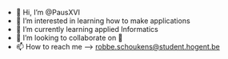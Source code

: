 - 👋 Hi, I’m @PausXVI
- 👀 I’m interested in learning how to make applications
- 🌱 I’m currently learning applied Informatics
- 💞️ I’m looking to collaborate on :shrug:
- 📫 How to reach me --> robbe.schoukens@student.hogent.be

<!---
PausXVI/PausXVI is a ✨ special ✨ repository because its `README.md` (this file) appears on your GitHub profile.
You can click the Preview link to take a look at your changes.
--->

